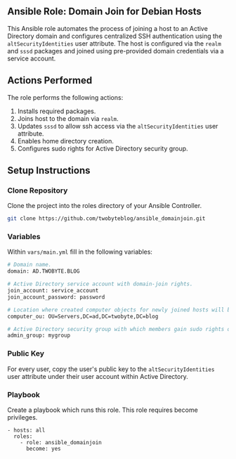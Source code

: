 ## Ansible Role: Domain Join for Debian Hosts

This Ansible role automates the process of joining a host to an Active Directory domain and configures centralized SSH authentication using the ```altSecurityIdentities``` user attribute. The host is configured via the ```realm``` and ```sssd``` packages and joined using pre-provided domain credentials via a service account.

## Actions Performed

The role performs the following actions:

1. Installs required packages.
2. Joins host to the domain via ```realm```.
3. Updates ```sssd``` to allow ssh access via the ```altSecurityIdentities``` user attribute.
4. Enables home directory creation.
5. Configures sudo rights for Active Directory security group.

## Setup Instructions

### Clone Repository

Clone the project into the roles directory of your Ansible Controller.

```bash
git clone https://github.com/twobyteblog/ansible_domainjoin.git
```

### Variables

Within ```vars/main.yml``` fill in the following variables:

```bash
# Domain name.
domain: AD.TWOBYTE.BLOG

# Active Directory service account with domain-join rights.
join_account: service_account
join_account_password: password

# Location where created computer objects for newly joined hosts will be placed.
computer_ou: OU=Servers,DC=ad,DC=twobyte,DC=blog

# Active Directory security group with which members gain sudo rights over the host.
admin_group: mygroup
```

### Public Key

For every user, copy the user's public key to the ```altSecurityIdentities``` user attribute under their user account within Active Directory.

### Playbook

Create a playbook which runs this role. This role requires become privileges.

```
- hosts: all
  roles:
    - role: ansible_domainjoin
      become: yes
```
